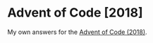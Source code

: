 # Advent of Code [2018]

My own answers for the [Advent of Code (2018)](http://adventofcode.com/2018).
